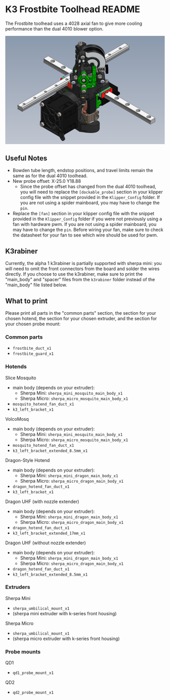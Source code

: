 # K3 Frostbite Toolhead README

The Frostbite toolhead uses a 4028 axial fan to give more cooling performance than the dual 4010 blower option.

![](Images/CAD_Screenshot.png)

## Useful Notes

- Bowden tube length, endstop positions, and travel limits remain the same as for the dual 4010 toolhead.
- New probe offset: X-25.0 Y18.88
    - Since the probe offset has changed from the dual 4010 toolhead, you will need to replace the `[dockable_probe]` section in your klipper config file with the snippet provided in the `Klipper_Config` folder. If you are not using a spider mainboard, you may have to change the `pin`.
- Replace the `[fan]` section in your klipper config file with the snippet provided in the `Klipper_Config` folder if you were not previously using a fan with hardware pwm. If you are not using a spider mainboard, you may have to change the `pin`. Before wiring your fan, make sure to check the datasheet for your fan to see which wire should be used for pwm.

## K3rabiner

Currently, the alpha 1 k3rabiner is partially supported with sherpa mini: you will need to omit the front connectors from the board and solder the wires directly. If you choose to use the k3rabiner, make sure to print the "main_body" and "spacer" files from the `k3rabiner` folder instead of the "main_body" file listed below.

## What to print

Please print all parts in the "common parts" section, the section for your chosen hotend, the section for your chosen extruder, and the section for your chosen probe mount:

### Common parts

- `frostbite_duct_x1`
- `frostbite_guard_x1`

### Hotends

Slice Mosquito
- main body (depends on your extruder):
    - Sherpa Mini: `sherpa_mini_mosquito_main_body_x1`
    - Sherpa Micro: `sherpa_micro_mosquito_main_body_x1`
- `mosquito_hotend_fan_duct_x1`
- `k3_left_bracket_x1`

VolcoMosq
- main body (depends on your extruder):
    - Sherpa Mini: `sherpa_mini_mosquito_main_body_x1`
    - Sherpa Micro: `sherpa_micro_mosquito_main_body_x1`
- `mosquito_hotend_fan_duct_x1`
- `k3_left_bracket_extended_8.5mm_x1`

Dragon-Style Hotend
- main body (depends on your extruder):
  - Sherpa Mini: `sherpa_mini_dragon_main_body_x1`
  - Sherpa Micro: `sherpa_micro_dragon_main_body_x1`
- `dragon_hotend_fan_duct_x1`
- `k3_left_bracket_x1`

Dragon UHF (with nozzle extender)
- main body (depends on your extruder):
  - Sherpa Mini: `sherpa_mini_dragon_main_body_x1`
  - Sherpa Micro: `sherpa_micro_dragon_main_body_x1`
- `dragon_hotend_fan_duct_x1`
- `k3_left_bracket_extended_17mm_x1`

Dragon UHF (without nozzle extender)
- main body (depends on your extruder):
  - Sherpa Mini: `sherpa_mini_dragon_main_body_x1`
  - Sherpa Micro: `sherpa_micro_dragon_main_body_x1`
- `dragon_hotend_fan_duct_x1`
- `k3_left_bracket_extended_8.5mm_x1`

### Extruders

Sherpa Mini
- `sherpa_umbilical_mount_x1`
- (sherpa mini extruder with k-series front housing)

Sherpa Micro
- `sherpa_umbilical_mount_x1`
- (sherpa micro extruder with k-series front housing)

### Probe mounts

QD1
- `qd1_probe_mount_x1`

QD2
- `qd2_probe_mount_x1`
